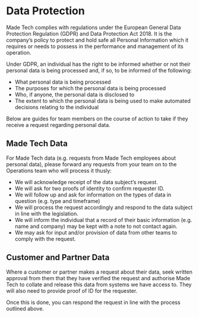 # Data Protection

Made Tech complies with regulations under the European General Data Protection Regulation (GDPR) and Data Protection Act 2018. It is the company’s policy to protect and hold safe all Personal Information which it requires or needs to possess in the performance and management of its operation.

Under GDPR, an individual has the right to be informed whether or not their personal data is being processed and, if so, to be informed of the following:
 - What personal data is being processed 
 - The purposes for which the personal data is being processed
 - Who, if anyone, the personal data is disclosed to
 - The extent to which the personal data is being used to make automated decisions relating to the individual

Below are guides for team members on the course of action to take if they receive a request regarding personal data.

## Made Tech Data

For Made Tech data (e.g. requests from Made Tech employees about personal data), please forward any requests from your team on to the Operations team who will process it thusly:
 - We will acknowledge receipt of the data subject’s request.
 - We will ask for two proofs of identity to confirm requester ID. 
 - We will follow up and ask for information on the types of data in question (e.g. type and timeframe)
 - We will process the request accordingly and respond to the data subject in line with the legislation. 
 - We will inform the individual that a record of their basic information (e.g. name and company) may be kept with a note to not contact again.
 - We may ask for input and/or provision of data from other teams to comply with the request. 

## Customer and Partner Data

Where a customer or partner makes a request about their data, seek written approval from them that they have verified the request and authorise Made Tech to collate and release this data from systems we have access to. They will also need to provide proof of ID for the requester. 

Once this is done, you can respond the request in line with the process outlined above.
